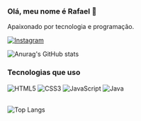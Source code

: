 ### Olá, meu nome é Rafael 👋
Apaixonado por tecnologia e programação.

[![Instagram](https://img.shields.io/badge/Instagram-E4405F?style=for-the-badge&logo=instagram&logoColor=white)](https://www.instagram.com/rafael_bastoos/)

![Anurag's GitHub stats](https://github-readme-stats.vercel.app/api?username=RafaelBastos30&show_icons=true&theme=dark)

### Tecnologias que uso

<div>
    <img align="center" alt="HTML5" src="https://img.shields.io/badge/HTML5-E34F26?style=for-the-badge&logo=html5&logoColor=white" />
    <img align="center" alt="CSS3" src="https://img.shields.io/badge/CSS3-1572B6?style=for-the-badge&logo=css3&logoColor=white" />
    <img align="center" alt="JavaScript" src="https://img.shields.io/badge/JavaScript-F7DF1E?style=for-the-badge&logo=javascript&logoColor=black" />
    <img align="center" alt="Java" src="https://img.shields.io/badge/Java-ED8B00?style=for-the-badge&logo=openjdk&logoColor=white" />
</div>
<br/>

![Top Langs](https://github-readme-stats.vercel.app/api/top-langs/?username=RafaelBastos30&layout=compact)
